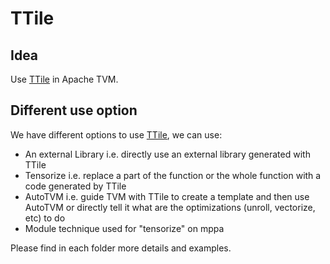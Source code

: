 # TTile

## Idea

Use [TTile](https://hal.archives-ouvertes.fr/hal-03149553) in Apache TVM.

## Different use option

We have different options to use [TTile](https://hal.archives-ouvertes.fr/hal-03149553), we can use:

* An external Library i.e. directly use an external library generated with TTile
* Tensorize i.e. replace a part of the function or the whole function with a code generated by TTile
* AutoTVM i.e. guide TVM with TTile to create a template and then use AutoTVM or directly tell it what are the optimizations (unroll, vectorize, etc) to do
* Module technique used for "tensorize" on mppa

Please find in each folder more details and examples.
